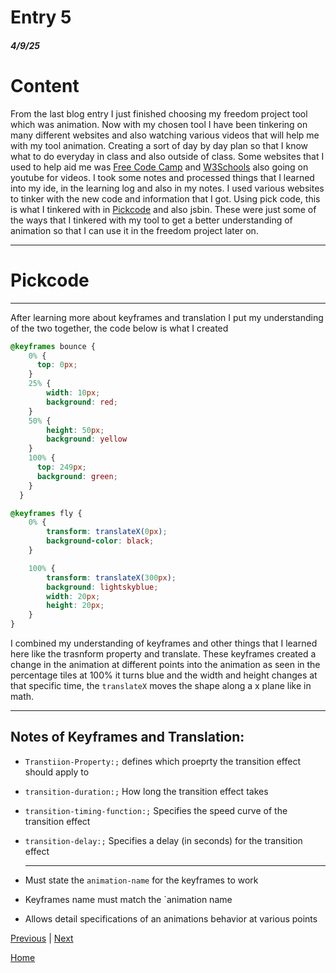 # Entry 5
##### 4/9/25

# Content
From the last blog entry I just finished choosing my freedom project tool which was animation. Now with my chosen tool I have been tinkering on many different websites and also watching various videos that will help me with my tool animation. Creating a sort of day by day plan so that I know what to do everyday in class and also outside of class. Some websites that I used to help aid me was [Free Code Camp](https://www.freecodecamp.org/learn/responsive-web-design/applied-visual-design/use-the-css-transform-property-skewx-to-skew-an-element-along-the-x-axis) and [W3Schools](https://www.w3schools.com/) also going on youtube for videos. I took some notes and processed things that I learned into my ide, in the learning log and also in my notes. I used various websites to tinker with the new code and information that I got. Using pick code, this is what I tinkered with in [Pickcode](https://app.pickcode.io/project/cm8rnww353pjx13zd9bvggzu7) and also jsbin. These were just some of the ways that I tinkered with my tool to get a better understanding of animation so that I can use it in the freedom project later on. 

---
# Pickcode 

---

After learning more about keyframes and translation I put my understanding of the two together, the code below is what I created  

```CSS
@keyframes bounce {
    0% {
      top: 0px;
    }
    25% {
        width: 10px;
        background: red;
    }
    50% {
        height: 50px;
        background: yellow
    }
    100% {
      top: 249px;
      background: green;
    }
  }

@keyframes fly {
    0% {
        transform: translateX(0px);
        background-color: black;
    }

    100% {
        transform: translateX(300px);
        background: lightskyblue;
        width: 20px;
        height: 20px;
    }
}
```
I combined my understanding of keyframes and other things that I learned here like the trasnform property and translate. These keyframes created a change in the animation at different points into the animation as seen in the percentage tiles at 100% it turns blue and the width and height changes at that specific time, the `translateX` moves the shape along a x plane like in math. 

--- 

## Notes of Keyframes and Translation: 
* `Transtiion-Property:;` defines which proeprty the transition effect should apply to
* `transition-duration:;` How long the transition effect takes
* `transition-timing-function:;` Specifies the speed curve of the transition effect
* `transition-delay:;` 	Specifies a delay (in seconds) for the transition effect

  ---
  
* Must state the `animation-name` for the keyframes to work
* Keyframes name must match the `animation name
* Allows detail specifications of an animations behavior at various points



[Previous](entry04.md) | [Next](entry06.md)

[Home](../README.md)
